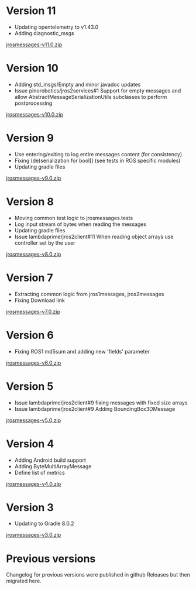 # Version 11

- Updating opentelemetry to v1.43.0
- Adding diagnostic_msgs

[jrosmessages-v11.0.zip](https://github.com/lambdaprime/jrosmessages/raw/main/jrosmessages/release/jrosmessages-v11.0.zip)

# Version 10

- Adding std_msgs/Empty and minor javadoc updates
- Issue pinorobotics/jros2services#1 Support for empty messages and allow AbstractMessageSerializationUtils subclasses to perform postprocessing

[jrosmessages-v10.0.zip](https://github.com/lambdaprime/jrosmessages/raw/main/jrosmessages/release/jrosmessages-v10.0.zip)

# Version 9

- Use entering/exiting to log entire messages content (for consistency)
- Fixing (de)serialization for bool[] (see tests in ROS specific modules)
- Updating gradle files

[jrosmessages-v9.0.zip](https://github.com/lambdaprime/jrosmessages/raw/main/jrosmessages/release/jrosmessages-v9.0.zip)

# Version 8

- Moving common test logic to jrosmessages.tests
- Log input stream of bytes when reading the messages
- Updating gradle files
- Issue lambdaprime/jros2client#11 When reading object arrays use controller set by the user

[jrosmessages-v8.0.zip](https://github.com/lambdaprime/jrosmessages/raw/main/jrosmessages/release/jrosmessages-v8.0.zip)

# Version 7

- Extracting common logic from jros1messages, jros2messages
- Fixing Download link

[jrosmessages-v7.0.zip](https://github.com/lambdaprime/jrosmessages/raw/main/jrosmessages/release/jrosmessages-v7.0.zip)

# Version 6

- Fixing ROS1 md5sum and adding new 'fields' parameter

[jrosmessages-v6.0.zip](https://github.com/lambdaprime/jrosmessages/raw/main/jrosmessages/release/jrosmessages-v6.0.zip)

# Version 5

- Issue lambdaprime/jros2client#9 fixing messages with fixed size arrays
- Issue lambdaprime/jros2client#9 Adding BoundingBox3DMessage

[jrosmessages-v5.0.zip](https://github.com/lambdaprime/jrosmessages/raw/main/jrosmessages/release/jrosmessages-v5.0.zip)

# Version 4

- Adding Android build support
- Adding ByteMultiArrayMessage
- Define list of metrics

[jrosmessages-v4.0.zip](https://github.com/lambdaprime/jrosmessages/raw/main/jrosmessages/release/jrosmessages-v4.0.zip)

# Version 3

- Updating to Gradle 8.0.2

[jrosmessages-v3.0.zip](https://github.com/lambdaprime/jrosmessages/raw/main/jrosmessages/release/jrosmessages-v3.0.zip)

# Previous versions

Changelog for previous versions were published in github Releases but then migrated here.
